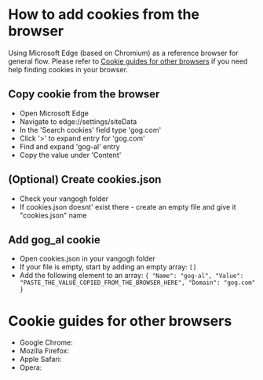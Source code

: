 # How to add cookies from the browser

Using Microsoft Edge (based on Chromium) as a reference browser for general flow. Please refer to [Cookie guides for other browsers](#cookie-guides-for-other-browsers) if you need help finding cookies in your browser.

## Copy cookie from the browser

- Open Microsoft Edge
- Navigate to edge://settings/siteData
- In the 'Search cookies' field type 'gog.com'
- Click '>' to expand entry for 'gog.com'
- Find and expand 'gog-al' entry
- Copy the value under 'Content'

## (Optional) Create cookies.json

- Check your vangogh folder
- If cookies.json doesnt' exist there - create an empty file and give it "cookies.json" name

## Add gog_al cookie

- Open cookies.json in your vangogh folder
- If your file is empty, start by adding an empty array: 
`[]`
- Add the following element to an array:
`{
    "Name": "gog-al",
    "Value": "PASTE_THE_VALUE_COPIED_FROM_THE_BROWSER_HERE",
    "Domain": "gog.com"
}`

# Cookie guides for other browsers

- Google Chrome:
- Mozilla Firefox: 
- Apple Safari:
- Opera:
